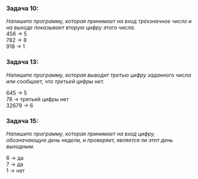 ### Задача 10:  
_Напишите программу, которая принимает на вход трёхзначное число и на выходе показывает вторую цифру этого числа._  
456 -> 5  
782 -> 8  
918 -> 1

### Задача 13:  
_Напишите программу, которая выводит третью цифру заданного числа или сообщает, что третьей цифры нет._

645 -> 5  
78 -> третьей цифры нет  
32679 -> 6

### Задача 15:  
_Напишите программу, которая принимает на вход цифру, обозначающую день недели, и проверяет, является ли этот день выходным._

6 -> да  
7 -> да  
1 -> нет